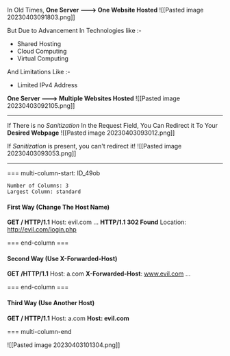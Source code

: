 In Old Times, **One Server ---> One Website Hosted**
![[Pasted image 20230403091803.png]]


But Due to Advancement In Technologies like :-
- Shared Hosting
- Cloud Computing
- Virtual Computing

And Limitations Like :-
- Limited IPv4 Address

**One Server ---> Multiple Websites Hosted**
![[Pasted image 20230403092105.png]]

----


If There is no *Sanitization* In the Request Field, You Can Redirect it To Your **Desired Webpage**
![[Pasted image 20230403093012.png]]

If *Sanitization* is present, you can't redirect it!
![[Pasted image 20230403093053.png]]

----


=== multi-column-start: ID_49ob
```column-settings
Number of Columns: 3
Largest Column: standard
```
#### First Way (Change The Host Name)

**GET  / HTTP/1.1**
Host: evil.com
...
**HTTP/1.1 302 Found**
Location: http://evil.com/login.php

=== end-column ===
#### Second Way (Use X-Forwarded-Host)

**GET /HTTP/1.1**
Host: a.com
**X-Forwarded-Host**: www.evil.com
...

=== end-column ===
#### Third Way (Use Another Host)

**GET  / HTTP/1.1**
Host: a.com
**Host: evil.com**

=== multi-column-end



![[Pasted image 20230403101304.png]]


